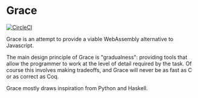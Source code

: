 # Grace
[![CircleCI](https://dl.circleci.com/status-badge/img/gh/vluzko/Grace/tree/master.svg?style=shield)](https://dl.circleci.com/status-badge/redirect/gh/vluzko/Grace/tree/master)

Grace is an attempt to provide a viable WebAssembly alternative to Javascript.

The main design principle of Grace is "gradualness": providing tools that allow the programmer to work at the level of detail required by the task. Of course this involves making tradeoffs, and Grace will never be as fast as C or as correct as Coq.

Grace mostly draws inspiration from Python and Haskell.
